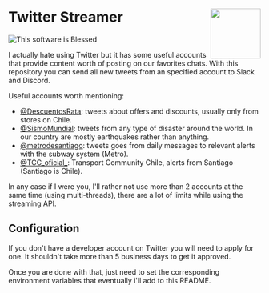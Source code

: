 Twitter Streamer <img align="right" width="100" height="100" src="https://i.imgur.com/AlqxGdT.png">
========

![This software is Blessed](https://img.shields.io/badge/blessed-100%25-770493.svg) 

I actually hate using Twitter but it has some useful accounts that provide content worth of posting on our favorites chats. With this repository you can send all new tweets from an specified account to Slack and Discord.

Useful accounts worth mentioning:

- [@DescuentosRata](https://twitter.com/DescuentosRata): tweets about offers and discounts, usually only from stores on Chile.
- [@SismoMundial](https://twitter.com/SismoMundial): tweets from any type of disaster around the world. In our country are mostly earthquakes rather than anything.
- [@metrodesantiago](https://twitter.com/metrodesantiago): tweets goes from daily messages to relevant alerts with the subway system (Metro).
- [@TCC_oficial_](https://twitter.com/TCC_oficial_): Transport Community Chile, alerts from Santiago (Santiago is Chile).

In any case if I were you, I'll rather not use more than 2 accounts at the same time (using multi-threads), there are a lot of limits while using the streaming API.

Configuration
---

If you don't have a developer account on Twitter you will need to apply for one. It shouldn't take more than 5 business days to get it approved. 

Once you are done with that, just need to set the corresponding environment variables that eventually i'll add to this README.


